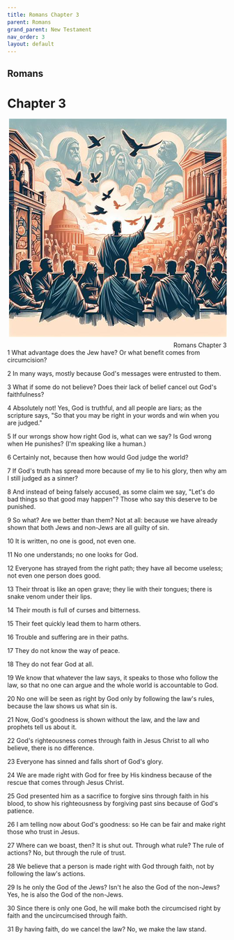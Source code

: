 ```yaml
---
title: Romans Chapter 3
parent: Romans
grand_parent: New Testament
nav_order: 3
layout: default
---
```


## Romans

# Chapter 3

<div style="clear: both; text-align: right;">
    <img src="/assets/Image/Romans/500/3.jpg" alt="Romans Chapter 3" class="chapter-image" style="max-width: 100%; height: auto; float: right; margin: 0 0 10px 10px; padding-left: 10%;">
    <figcaption style="font-size: 14px;">Romans Chapter 3</figcaption>
</div>
1 What advantage does the Jew have? Or what benefit comes from circumcision?

2 In many ways, mostly because God's messages were entrusted to them.

3 What if some do not believe? Does their lack of belief cancel out God's faithfulness?

4 Absolutely not! Yes, God is truthful, and all people are liars; as the scripture says, "So that you may be right in your words and win when you are judged."

5 If our wrongs show how right God is, what can we say? Is God wrong when He punishes? (I'm speaking like a human.)

6 Certainly not, because then how would God judge the world?

7 If God's truth has spread more because of my lie to his glory, then why am I still judged as a sinner?

8 And instead of being falsely accused, as some claim we say, "Let's do bad things so that good may happen"? Those who say this deserve to be punished.

9 So what? Are we better than them? Not at all: because we have already shown that both Jews and non-Jews are all guilty of sin.

10 It is written, no one is good, not even one.

11 No one understands; no one looks for God.

12 Everyone has strayed from the right path; they have all become useless; not even one person does good.

13 Their throat is like an open grave; they lie with their tongues; there is snake venom under their lips.

14 Their mouth is full of curses and bitterness.

15 Their feet quickly lead them to harm others.

16 Trouble and suffering are in their paths.

17 They do not know the way of peace.

18 They do not fear God at all.

19 We know that whatever the law says, it speaks to those who follow the law, so that no one can argue and the whole world is accountable to God.

20 No one will be seen as right by God only by following the law's rules, because the law shows us what sin is.

21 Now, God's goodness is shown without the law, and the law and prophets tell us about it.

22 God's righteousness comes through faith in Jesus Christ to all who believe, there is no difference.

23 Everyone has sinned and falls short of God's glory.

24 We are made right with God for free by His kindness because of the rescue that comes through Jesus Christ.

25 God presented him as a sacrifice to forgive sins through faith in his blood, to show his righteousness by forgiving past sins because of God's patience.

26 I am telling now about God's goodness: so He can be fair and make right those who trust in Jesus.

27 Where can we boast, then? It is shut out. Through what rule? The rule of actions? No, but through the rule of trust.

28 We believe that a person is made right with God through faith, not by following the law's actions.

29 Is he only the God of the Jews? Isn't he also the God of the non-Jews? Yes, he is also the God of the non-Jews.

30 Since there is only one God, he will make both the circumcised right by faith and the uncircumcised through faith.

31 By having faith, do we cancel the law? No, we make the law stand.


